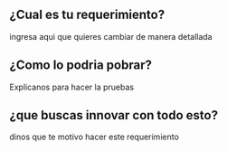 ## ¿Cual es tu requerimiento?

ingresa aqui que quieres cambiar de manera detallada

## ¿Como lo podria pobrar?

Explicanos para hacer la pruebas

## ¿que buscas innovar con todo esto?

dinos que te motivo hacer este requerimiento
